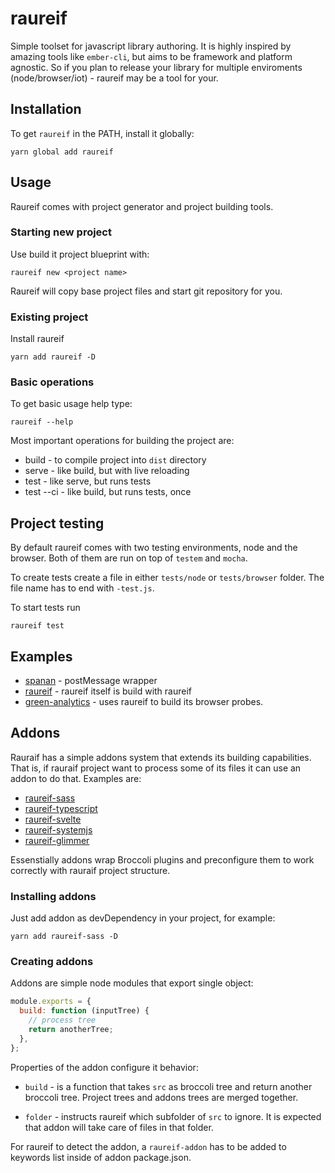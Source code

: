 # raureif

Simple toolset for javascript library authoring.
It is highly inspired by amazing tools like `ember-cli`, but aims to be
framework and platform agnostic. So if you plan to release your library for
multiple enviroments (node/browser/iot) - raureif may be a tool for your.

## Installation

To get `raureif` in the PATH, install it globally:

```
yarn global add raureif
```

## Usage

Raureif comes with project generator and project building tools.

### Starting new project

Use build it project blueprint with:

```
raureif new <project name>
```

Raureif will copy base project files and start git repository for you.

### Existing project

Install raureif

```
yarn add raureif -D
```

### Basic operations

To get basic usage help type:

```
raureif --help
```

Most important operations for building the project are:

* build - to compile project into `dist` directory
* serve - like build, but with live reloading
* test - like serve, but runs tests
* test --ci - like build, but runs tests, once

## Project testing

By default raureif comes with two testing environments, node and the browser.
Both of them are run on top of `testem` and `mocha`.

To create tests create a file in either `tests/node` or `tests/browser` folder.
The file name has to end with `-test.js`.

To start tests run

```
raureif test
```

## Examples

* [spanan](https://github.com/chrmod/spanan) - postMessage wrapper
* [raureif](https://github.com/chrmod/raureif) - raureif itself is build with raureif
* [green-analytics](https://github.com/cliqz-oss/green-analytics) - uses raureif to
  build its browser probes.

## Addons

Rauraif has a simple addons system that extends its building capabilities.
That is, if rauraif project want to process some of its files it can use an
addon to do that. Examples are:

* [raureif-sass](https://github.com/chrmod/raureif-sass)
* [raureif-typescript](https://github.com/chrmod/raureif-typescript)
* [raureif-svelte](https://github.com/chrmod/raureif-svelte)
* [raureif-systemjs](https://github.com/chrmod/raureif-systemjs)
* [raureif-glimmer](https://github.com/chrmod/raureif-glimmer)

Essenstially addons wrap Broccoli plugins and preconfigure them to work
correctly with rauraif project structure.

### Installing addons

Just add addon as devDependency in your project, for example:

```
yarn add raureif-sass -D
```

### Creating addons

Addons are simple node modules that export single object:

```js
module.exports = {
  build: function (inputTree) {
    // process tree
    return anotherTree;
  },
};
```

Properties of the addon configure it behavior:

* `build` - is a function that takes `src` as broccoli tree and return another
            broccoli tree. Project trees and addons trees are merged together.

* `folder` - instructs raureif which subfolder of `src` to ignore. It is
             expected that addon will take care of files in that folder.

For raureif to detect the addon, a `raureif-addon` has to be added to keywords
list inside of addon package.json.
